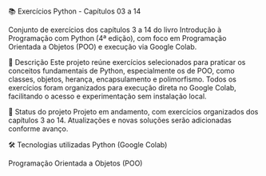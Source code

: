 📚 Exercícios Python - Capítulos 03 a 14

Conjunto de exercícios dos capítulos 3 a 14 do livro Introdução à Programação com Python (4ª edição), com foco em Programação Orientada a Objetos (POO) e execução via Google Colab.

📌 Descrição
Este projeto reúne exercícios selecionados para praticar os conceitos fundamentais de Python, especialmente os de POO, como classes, objetos, herança, encapsulamento e polimorfismo. Todos os exercícios foram organizados para execução direta no Google Colab, facilitando o acesso e experimentação sem instalação local.

🚧 Status do projeto
Projeto em andamento, com exercícios organizados dos capítulos 3 ao 14. Atualizações e novas soluções serão adicionadas conforme avanço.

🛠 Tecnologias utilizadas
Python (Google Colab)

Programação Orientada a Objetos (POO)
